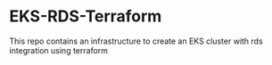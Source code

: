 # EKS-RDS-Terraform
This repo contains an infrastructure to create an EKS cluster with rds integration using terraform
